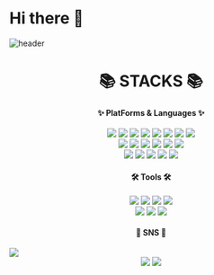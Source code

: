 <h1>Hi there 👋</h1>



![header](https://capsule-render.vercel.app/api?type=waving&color=auto&height=300&section=header&text=Welcome&fontSize=90&animation=fadeIn&fontAlignY=38&desc=KimYongJ's%20GitHub%20Profile&descAlignY=51&descAlign=62)


<div align=center><h1>📚 STACKS 📚</h1></div>

<div align=center><h4>✨ PlatForms & Languages ✨</h4></div>
<div align="center">
<img src="https://img.shields.io/badge/HTML5-E34F26?style=flat&logo=HTML5&logoColor=white"/> <img src="https://img.shields.io/badge/CSS-1572B6?style=flat&logo=CSS3&logoColor=white"/>
<img src="https://img.shields.io/badge/JavaScript-gray?style=flat&logo=JavaScript&logoColor=F7DF1E"/>
<img src="https://img.shields.io/badge/React-61DAFB?style=flat&logo=React&logoColor=white"/>
<img src="https://img.shields.io/badge/MySQL-4479A1?style=flat&logo=MySQL&logoColor=white"/>
<img src="https://img.shields.io/badge/Spring-6DB33F?style=flat&logo=Spring&logoColor=white"/>
<img src="https://img.shields.io/badge/Spring Boot-6DB33F?style=flat&logo=Spring Boot&logoColor=white"/>
<img src="https://img.shields.io/badge/Spring Security-6DB33F?style=flat&logo=Spring Security&logoColor=white"/>
</div>
<div align="center">
<img src="https://img.shields.io/badge/Docker-white?style=flat&logo=Docker&logoColor=#2496ED"/> <img src="https://img.shields.io/badge/Apache Maven-white?style=flat&logo=Apache Maven&logoColor=C71A36"/>
<img src="https://img.shields.io/badge/MUI-007FFF?style=flat&logo=MUI&logoColor=white"/>
<img src="https://img.shields.io/badge/EC2-FF9900?style=flat&logo=Amazon EC2&logoColor=white"/>
<img src="https://img.shields.io/badge/RDS-527FFF?style=flat&logo=Amazon RDS&logoColor=white"/>
<img src="https://img.shields.io/badge/Redis-DC382D?style=flat&logo=Redis&logoColor=white"/>
</div>

<div align="center">
<img src="https://img.shields.io/badge/Node.js-339933?style=flat&logo=Node.js&logoColor=white"/> <img src="https://img.shields.io/badge/JSON-gray?style=flat&logo=JSON&logoColor=000000"/>
<img src="https://img.shields.io/badge/CKEditor 4-0287D0?style=flat&logo=CKEditor 4&logoColor=white"/> <img src="https://img.shields.io/badge/NGINX-009639?style=flat&logo=NGINX&logoColor=white"/>
<img src="https://img.shields.io/badge/Linux-FCC624?style=flat&logo=Linux&logoColor=white"/>
</div>

<div align=center><h4>🛠 Tools 🛠</h4></div>
<div align="center">
<img src="https://img.shields.io/badge/Figma-F24E1E?style=flat&logo=Figma&logoColor=white"/>
<img src="https://img.shields.io/badge/Notion-white?style=flat&logo=Notion&logoColor=000000"/>
<img src="https://img.shields.io/badge/Postman-FF6C37?style=flat&logo=Postman&logoColor=white"/>
<img src="https://img.shields.io/badge/GitHub-gray?style=flat&logo=GitHub&logoColor=181717"/>
</div>

<div align="center">
<img src="https://img.shields.io/badge/Eclipse IDE-2C2255?style=flat&logo=Eclipse IDE&logoColor=white"/>
<img src="https://img.shields.io/badge/Visual Studio Code-007ACC?style=flat&logo=Visual Studio Code&logoColor=white"/>
<img src="https://img.shields.io/badge/Tomcat-F8DC75?style=flat&logo=Apache Tomcat&logoColor=white"/>
</div>


<div align=center><h4>🎨 SNS 🎨</h4></div>
<img src="https://img.shields.io/badge/Blog-20C997?style=flat&logo=Blogger&logoColor=white"/>


<div align="center">
  <img src="https://github-readme-stats.vercel.app/api?username=KimYongJ&show_icons=true">
<img src="https://github-readme-stats.vercel.app/api/top-langs/?username=KimYongJ&layout=compact"><br><br>
</div>

